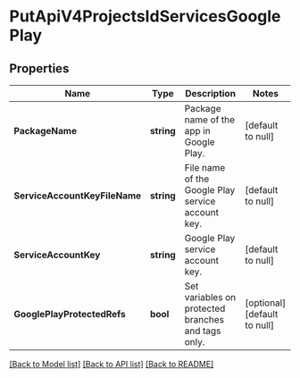 # PutApiV4ProjectsIdServicesGooglePlay

## Properties
Name | Type | Description | Notes
------------ | ------------- | ------------- | -------------
**PackageName** | **string** | Package name of the app in Google Play. | [default to null]
**ServiceAccountKeyFileName** | **string** | File name of the Google Play service account key. | [default to null]
**ServiceAccountKey** | **string** | Google Play service account key. | [default to null]
**GooglePlayProtectedRefs** | **bool** | Set variables on protected branches and tags only. | [optional] [default to null]

[[Back to Model list]](../README.md#documentation-for-models) [[Back to API list]](../README.md#documentation-for-api-endpoints) [[Back to README]](../README.md)


